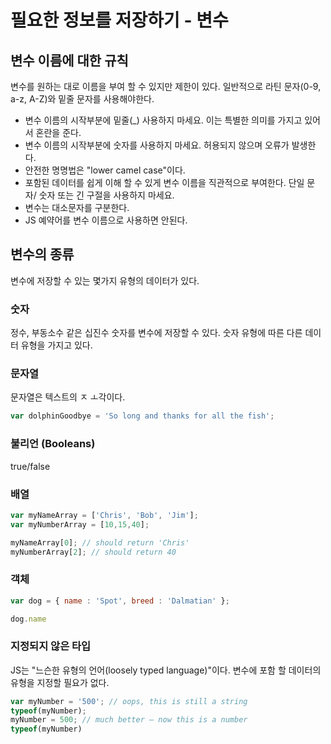 # 필요한 정보를 저장하기 - 변수

## 변수 이름에 대한 규칙
변수를 원하는 대로 이름을 부여 할 수 있지만 제한이 있다. 일반적으로 라틴 문자(0-9, a-z, A-Z)와 밑줄 문자를 사용해야한다.
- 변수 이름의 시작부분에 밑줄(_) 사용하지 마세요. 이는 특별한 의미를 가지고 있어서 혼란을 준다.
- 변수 이름의 시작부분에 숫자를 사용하지 마세요. 허용되지 않으며 오류가 발생한다.
- 안전한 명명법은 "lower camel  case"이다.
- 포함된 데이터를 쉽게 이해 할 수 있게 변수 이름을 직관적으로 부여한다. 단일 문자/ 숫자 또는 긴 구절을 사용하지 마세요.
- 변수는 대소문자를 구분한다.
- JS 예약어를 변수 이름으로 사용하면 안된다. 

## 변수의 종류
변수에 저장할 수 있는 몇가지 유형의 데이터가 있다.

### 숫자
정수, 부동소수 같은 십진수 숫자를 변수에 저장할 수 있다.
숫자 유형에 따른 다른 데이터 유형을 가지고 있다.

### 문자열
문자열은 텍스트의 ㅈ ㅗ각이다.
```javascript
var dolphinGoodbye = 'So long and thanks for all the fish';
```

### 불리언 (Booleans)
true/false

### 배열
```javascript
var myNameArray = ['Chris', 'Bob', 'Jim'];
var myNumberArray = [10,15,40];
```

```javascript
myNameArray[0]; // should return 'Chris'
myNumberArray[2]; // should return 40
```

### 객체
```javascript
var dog = { name : 'Spot', breed : 'Dalmatian' };
```
```javascript
dog.name
```

### 지정되지 않은 타입
JS는 "느슨한 유형의 언어(loosely typed language)"이다.
변수에 포함 할 데이터의 유형을 지정할 필요가 없다.

```javascript
var myNumber = '500'; // oops, this is still a string
typeof(myNumber);
myNumber = 500; // much better — now this is a number
typeof(myNumber)
```